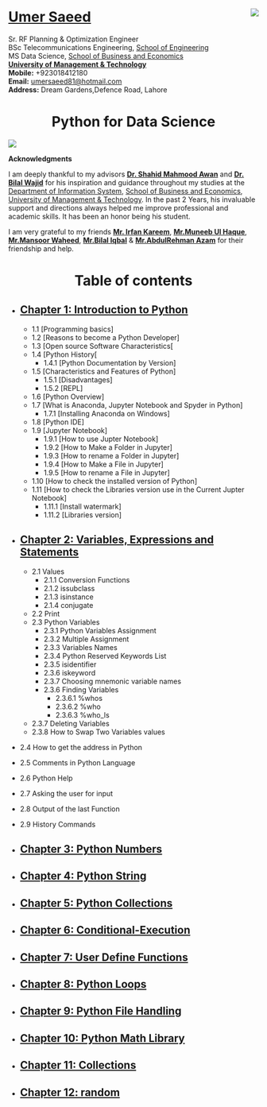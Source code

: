 #  [Umer Saeed](https://www.linkedin.com/in/engumersaeed/)            <img src="https://www.umt.edu.pk/style/images/umt-logo.jpg" align="right"/>
Sr. RF Planning & Optimization Engineer<br>
BSc Telecommunications Engineering, [School of Engineering](https://sen.umt.edu.pk/)<br>
MS Data Science, [School of Business and Economics](sbe.umt.edu.pk)<br>
**[University of Management & Technology](www.umt.edu.pk)**<br>
**Mobile:**     +923018412180<br>
**Email:**  umersaeed81@hotmail.com<br>
**Address:** Dream Gardens,Defence Road, Lahore<br>
<h1 align="center">Python for Data Science</h1>
 <img src="https://www.python.org/static/img/python-logo.png" align="center"/>
 
 **Acknowledgments**

I am deeply thankful to my advisors [**Dr. Shahid Mahmood Awan**](https://uk.linkedin.com/in/shahidmawan) and [**Dr. Bilal Wajid**](https://www.linkedin.com/in/dr-bilal-wajid-98949276/) for his inspiration and guidance throughout my studies at the [Department of Information System](https://sbe.umt.edu.pk/iss1/home.aspx), [School of Business and Economics](sbe.umt.edu.pk), [University of Management & Technology](www.umt.edu.pk). In the past 2 Years, his invaluable support and directions always helped me improve professional and academic skills. It has been an honor being his student.

I am very grateful to my friends [**Mr. Irfan Kareem**](https://www.linkedin.com/in/irfan-kareem-a89ba021/), [**Mr.Muneeb Ul Haque**](https://www.linkedin.com/in/muneeb-ul-haque-86551728/), [**Mr.Mansoor Waheed**](https://www.linkedin.com/in/mansoor-waheed-26925021/), [**Mr.Bilal Iqbal**](https://www.linkedin.com/in/bilal-iqbal-5354a324/) & [**Mr.AbdulRehman Azam**](https://www.linkedin.com/in/areh-azam/) for their friendship and help.

# <h1 align="center"> Table of contents

- ## [**Chapter 1: Introduction to Python**](https://htmlpreview.github.io/?https://github.com/Umersaeed81/PythonForDataScienceV0/blob/main/Chapter1.html)
  - 1.1 [Programming basics]
  - 1.2 [Reasons to become a Python Developer]
  - 1.3 [Open source Software Characteristics[
  - 1.4 [Python History[
    - 1.4.1 [Python Documentation by Version]
  - 1.5 [Characteristics and Features of Python]
    - 1.5.1 [Disadvantages]
    - 1.5.2 [REPL]
  - 1.6 [Python Overview]
  - 1.7 [What is Anaconda, Jupyter Notebook and Spyder in Python]
    - 1.7.1 [Installing Anaconda on Windows]
  - 1.8 [Python IDE]
  - 1.9 [Jupyter Notebook]
    - 1.9.1 [How to use Jupter Notebook]
    - 1.9.2 [How to Make a Folder in Jupyter]
    - 1.9.3 [How to rename a Folder in Jupyter]
    - 1.9.4 [How to Make a File in Jupyter]
    - 1.9.5 [How to rename a File in Jupyter]
  - 1.10 [How to check the installed version of Python] 
  - 1.11 [How to check the Libraries version use in the Current Jupter Notebook]
    - 1.11.1 [Install watermark]
    - 1.11.2 [Libraries version]

- ## [**Chapter 2: Variables, Expressions and Statements**](https://htmlpreview.github.io/?https://github.com/Umersaeed81/PythonForDataScienceV0/blob/main/Chapter2.html)

   - 2.1 Values
     - 2.1.1 Conversion Functions
     - 2.1.2 issubclass
     - 2.1.3 isinstance
     - 2.1.4 conjugate
   - 2.2 Print
   - 2.3 Python Variables
     - 2.3.1 Python Variables Assignment
     - 2.3.2 Multiple Assignment
     - 2.3.3 Variables Names
     - 2.3.4 Python Reserved Keywords List
     - 2.3.5 isidentifier
     - 2.3.6 iskeyword
     - 2.3.7 Choosing mnemonic variable names
     - 2.3.6 Finding Variables
       - 2.3.6.1 %whos
       - 2.3.6.2 %who
       - 2.3.6.3 %who_ls
   - 2.3.7 Deleting Variables
   - 2.3.8 How to Swap Two Variables values
 - 2.4 How to get the address in Python
 - 2.5 Comments in Python Language
 - 2.6 Python Help
 - 2.7 Asking the user for input
 - 2.8 Output of the last Function
 - 2.9 History Commands

- ## [**Chapter 3:  Python Numbers**](https://htmlpreview.github.io/?https://github.com/Umersaeed81/PythonForDataScienceV0/blob/main/Chapter3.html)

- ## [**Chapter 4:  Python String**](https://htmlpreview.github.io/?https://github.com/Umersaeed81/PythonForDataScienceV0/blob/main/Chapter4.html)

- ## [**Chapter 5:  Python Collections**](https://htmlpreview.github.io/?https://github.com/Umersaeed81/PythonForDataScienceV0/blob/main/Chapter5.html)

- ## [**Chapter 6:  Conditional-Execution**](https://htmlpreview.github.io/?https://github.com/Umersaeed81/PythonForDataScienceV0/blob/main/Chapter6.html)

- ## [**Chapter 7:  User Define Functions**](https://htmlpreview.github.io/?https://github.com/Umersaeed81/PythonForDataScienceV0/blob/main/Chapter7.html)

- ## [**Chapter 8:  Python Loops**](https://htmlpreview.github.io/?https://github.com/Umersaeed81/PythonForDataScienceV0/blob/main/Chapter8.html)

- ## [**Chapter 9:  Python File Handling**](https://htmlpreview.github.io/?https://github.com/Umersaeed81/PythonForDataScienceV0/blob/main/Chapter9.html)

- ## [**Chapter 10: Python Math Library**](https://htmlpreview.github.io/?https://github.com/Umersaeed81/PythonForDataScienceV0/blob/main/Chapter10.html)

- ## [**Chapter 11: Collections**](https://htmlpreview.github.io/?https://github.com/Umersaeed81/PythonForDataScienceV0/blob/main/Chapter11.html)

- ## [Chapter 12: random](https://htmlpreview.github.io/?https://github.com/Umersaeed81/PythonForDataScienceV0/blob/main/Chapter12.html)
